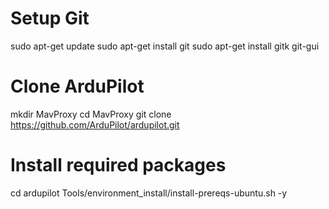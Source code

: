 # Setup Git
sudo apt-get update
sudo apt-get install git
sudo apt-get install gitk git-gui

# Clone ArduPilot
mkdir MavProxy
cd MavProxy
git clone https://github.com/ArduPilot/ardupilot.git

# Install required packages
cd ardupilot
Tools/environment_install/install-prereqs-ubuntu.sh -y